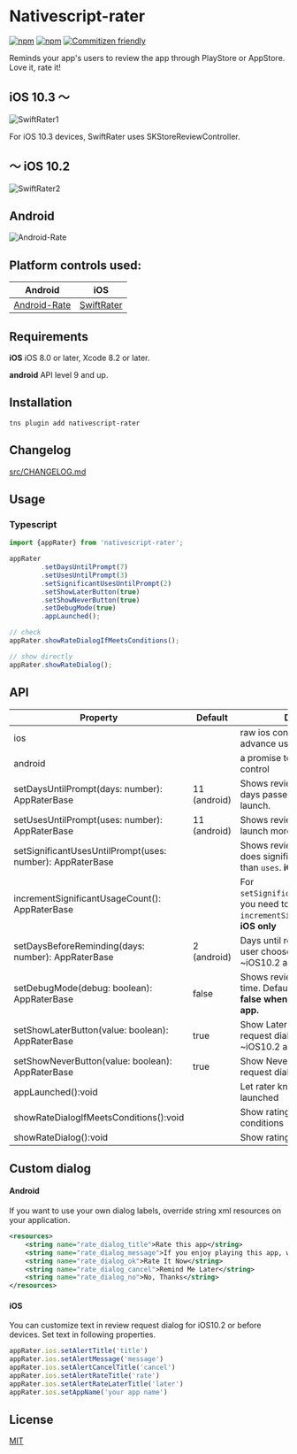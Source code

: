 # Nativescript-rater

[![npm](https://img.shields.io/npm/v/nativescript-rater.svg)](https://www.npmjs.com/package/nativescript-rater)
[![npm](https://img.shields.io/npm/dt/nativescript-rater.svg?label=npm%20downloads)](https://www.npmjs.com/package/nativescript-rater)
[![Commitizen friendly](https://img.shields.io/badge/commitizen-friendly-brightgreen.svg)](http://commitizen.github.io/cz-cli/)

Reminds your app's users to review the app through PlayStore or AppStore. Love it, rate it! 

## iOS 10.3 〜
![SwiftRater1](./Resource/ios1.gif)

For iOS 10.3 devices, SwiftRater uses SKStoreReviewController.

## 〜 iOS 10.2
![SwiftRater2](./Resource/ios2.gif)

## Android

![Android-Rate](./Resource/android.png)

## Platform controls used:
Android |   iOS
---------- | -------
[Android-Rate](https://github.com/hotchemi/Android-Rate) | [SwiftRater](https://github.com/takecian/SwiftRater)

## Requirements

**iOS** iOS 8.0 or later, Xcode 8.2 or later.

**android** API level 9 and up.


## Installation

```cli
tns plugin add nativescript-rater
```

## Changelog
[src/CHANGELOG.md](./src/CHANGELOG.md)

## Usage 

### Typescript

```typescript
import {appRater} from 'nativescript-rater';

appRater
        .setDaysUntilPrompt(7)
        .setUsesUntilPrompt(3)
        .setSignificantUsesUntilPrompt(2)
        .setShowLaterButton(true)
        .setShowNeverButton(true)
        .setDebugMode(true)
        .appLaunched();

// check
appRater.showRateDialogIfMeetsConditions();

// show directly
appRater.showRateDialog();
```

## API
    
| Property | Default | Description |
| --- | --- | --- |
| ios |  | raw ios control, see below for advance usage |
| android |  | a promise to get raw android control |
| setDaysUntilPrompt(days: number): AppRaterBase | 11 (android) | Shows review request if `days` days passed since first app launch. |
| setUsesUntilPrompt(uses: number): AppRaterBase | 11 (android) | Shows review request if users launch more than `uses` times. |
| setSignificantUsesUntilPrompt(uses: number): AppRaterBase |  | Shows review request if user does significant actions more than `uses`. **iOS only** |
| incrementSignificantUsageCount(): AppRaterBase |  | For `setSignificantUsesUntilPrompt`, you need to add `incrementSignificantUsageCount`. **iOS only** |
| setDaysBeforeReminding(days: number): AppRaterBase | 2 (android) | Days until reminder popup if the user chooses rate later, valid for ~iOS10.2 and Android . |
| setDebugMode(debug: boolean): AppRaterBase | false | Shows review request every time. Default false. **need to set false when you submit your app.** |
| setShowLaterButton(value: boolean): AppRaterBase | true | Show Later button in review request dialong, valid for ~iOS10.2 and Android. |
| setShowNeverButton(value: boolean): AppRaterBase | true | Show Never button in review request dialong. **Android only**  |
| appLaunched():void |  | Let rater know that your app is launched  |
| showRateDialogIfMeetsConditions():void |  | Show rating dialog if meets conditions |
| showRateDialog():void |  | Show rating dialog|

## Custom dialog

#### Android
If you want to use your own dialog labels, override string xml resources on your application.

```xml
<resources>
    <string name="rate_dialog_title">Rate this app</string>
    <string name="rate_dialog_message">If you enjoy playing this app, would you mind taking a moment to rate it? It won\'t take more than a minute. Thanks for your support!</string>
    <string name="rate_dialog_ok">Rate It Now</string>
    <string name="rate_dialog_cancel">Remind Me Later</string>
    <string name="rate_dialog_no">No, Thanks</string>
</resources>
```

#### iOS
You can customize text in review request dialog for iOS10.2 or before devices. Set text in following properties.

```typescript
appRater.ios.setAlertTitle('title')
appRater.ios.setAlertMessage('message')
appRater.ios.setAlertCancelTitle('cancel')
appRater.ios.setAlertRateTitle('rate')
appRater.ios.setAlertRateLaterTitle('later')
appRater.ios.setAppName('your app name')
```

    
## License

[MIT](http://gogoout.mit-license.org/)

